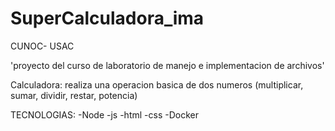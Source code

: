 # SuperCalculadora_ima

CUNOC- USAC

'proyecto del curso de laboratorio de manejo e implementacion de archivos'

Calculadora: realiza una operacion basica de dos numeros (multiplicar, sumar, dividir, restar, potencia)

TECNOLOGIAS:
-Node 
-js
-html
-css
-Docker

